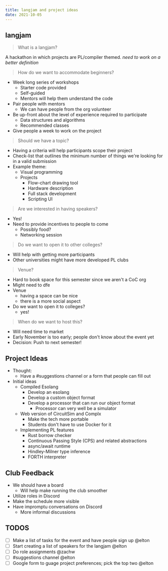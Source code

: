 ```yaml
---
title: langjam and project ideas
date: 2021-10-05
---
```


## langjam

> What is a langjam?

A hackathon in which projects are PL/compiler themed. *need to work on a better definition*

> How do we want to accommodate beginners?

- Week long series of workshops
  - Starter code provided
  - Self-guided
  - Mentors will help them understand the code
- Pair people with mentors
  - We can have people from the org volunteer
- Be up-front about the level of experience required to participate
  - Data structures and algorithms
  - Recommended classes
- Give people a week to work on the project

> Should we have a topic?

- Having a criteria will help participants scope their project
- Check-list that outlines the minimum number of things we're looking for in a valid submission
- Example theme:
  - Visual programming
  - Projects
    - Flow-chart drawing tool
    - Hardware description
    - Full stack development
    - Scripting UI

> Are we interested in having speakers?

- Yes!
- Need to provide incentives to people to come
  - Possibly food?
  - Networking session

> Do we want to open it to other colleges?

- Will help with getting more participants
- Other universities might have more developed PL clubs

> Venue?

- Hard to book space for this semester since we aren't a CoC org
- Might need to dfe
- Venue
  - having a space can be nice
  - there is a more social aspect
- Do we want to open it to colleges?
  - yes!

> When do we want to host this?

- Will need time to market
- Early November is too early; people don't know about the event yet
- Decision: Push to next semester!


## Project Ideas

- Thought:
  - Have a #suggestions channel or a form that people can fill out
- Initial ideas
  - Compiled Esolang
    - Develop an esolang
    - Develop a custom object format
    - Develop a processor that can run our object format
      - Processor can very well be a simulator
  - Web version of CircuitSim and Complx
    - Make the tech more portable
    - Students don't have to use Docker for it
  - Implementing PL features
    - Rust borrow checker
    - Continuous Passing Style (CPS) and related abstractions
    - async/await runtime
    - Hindley-Milner type inference
    - FORTH interpreter


## Club Feedback

- We should have a board
  - Will help make running the club smoother
- Utilize roles in Discord
- Make the schedule more visible
- Have impromptu conversations on Discord
  - More informal discussions

## TODOS

- [ ] Make a list of tasks for the event and have people sign up @elton
- [ ] Start creating a list of speakers for the langjam @elton
- [ ] Do role assignments @zachw
- [ ] #suggestions channel @elton
- [ ] Google form to guage project preferences; pick the top two @elton
